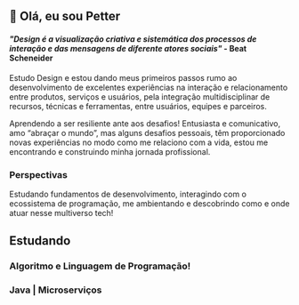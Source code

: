 ## 👋 Olá, eu sou Petter

#### *"Design é a visualização criativa e sistemática dos processos de interação e das mensagens de diferente atores sociais"* - Beat Scheneider

Estudo Design e estou dando meus primeiros passos rumo ao desenvolvimento de excelentes experiências na interação e relacionamento entre produtos, serviços e usuários, pela integração multidisciplinar de recursos, técnicas e ferramentas, entre usuários, equipes e parceiros.</p>

Aprendendo a ser resiliente ante aos desafios!
Entusiasta e comunicativo, amo “abraçar o mundo”, mas alguns desafios pessoais, têm proporcionado novas experiências no modo como me relaciono com a vida, estou me encontrando e construindo minha jornada profissional.

### **Perspectivas**
Estudando fundamentos de desenvolvimento, interagindo com o ecossistema de programação, me ambientando e descobrindo como e onde atuar nesse multiverso tech! 

## **Estudando**
### Algoritmo e Linguagem de Programação!
### Java | Microserviços

<!--
**Petter-pr/petter-pr** is a ✨ _special_ ✨ repository because its `README.md` (this file) appears on your GitHub profile.
-->
